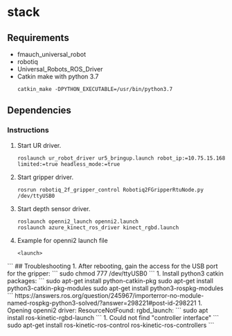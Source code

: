 # stack

## Requirements
* fmauch_universal_robot
* robotiq
* Universal_Robots_ROS_Driver
* Catkin make with python 3.7
   ```   
   catkin_make -DPYTHON_EXECUTABLE=/usr/bin/python3.7
   ```
## Dependencies


### Instructions
1. Start UR driver.
    ```
    roslaunch ur_robot_driver ur5_bringup.launch robot_ip:=10.75.15.168 limited:=true headless_mode:=true
    ```

2. Start gripper driver.
    ```
    rosrun robotiq_2f_gripper_control Robotiq2FGripperRtuNode.py /dev/ttyUSB0  
    ```

3. Start depth sensor driver.
    ```
    roslaunch openni2_launch openni2.launch
   roslaunch azure_kinect_ros_driver kinect_rgbd.launch
    ```
1. Example for openni2 launch file
   ```
   <launch>
  <!-- launch up sensor-->
  <include file="$(find openni2_launch)/launch/openni2.launch">
    <arg name="camera" value="camera_up" />
    <arg name="device_id" value="1d27/0600@11"/>
  </include>
   </launch>
   ```
## Troubleshooting
1. After rebooting, gain the access for the USB port for the gripper:
   ```
   sudo chmod 777 /dev/ttyUSB0
   ```
1. Install python3 catkin packages:
   ```
   sudo apt-get install python-catkin-pkg
   sudo apt-get install python3-catkin-pkg-modules
   sudo apt-get install python3-rospkg-modules
   ```
   https://answers.ros.org/question/245967/importerror-no-module-named-rospkg-python3-solved/?answer=298221#post-id-298221
1. Opening openni2 driver: ResourceNotFound: rgbd_launch:
   ```
   sudo apt install ros-kinetic-rgbd-launch
   ```
1. Could not find "controller interface"
   ```
   sudo apt-get install ros-kinetic-ros-control ros-kinetic-ros-controllers
   ```